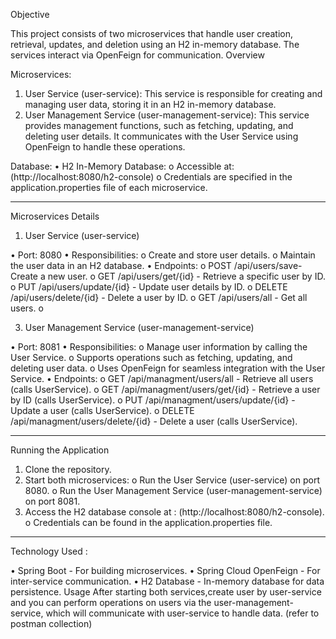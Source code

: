 Objective 

This project consists of two microservices that handle user creation, retrieval, updates, and deletion using an H2 in-memory database. The services interact via OpenFeign for communication.
Overview

Microservices:

1.	User Service (user-service):
This service is responsible for creating and managing user data, storing it in an H2 in-memory database.
2.	User Management Service (user-management-service):
This service provides management functions, such as fetching, updating, and deleting user details. It communicates with the User Service using OpenFeign to handle these operations.

Database:
•	H2 In-Memory Database:
o	Accessible at:  (http://localhost:8080/h2-console)
o	Credentials are specified in the application.properties file of each microservice.
________________________________________

Microservices Details

1. User Service (user-service)
   
•	Port: 8080
•	Responsibilities:
o	Create and store user details.
o	Maintain the user data in an H2 database.
•	Endpoints:
o	POST /api/users/save- Create a new user.
o	GET /api/users/get/{id} - Retrieve a specific user by ID.
o	PUT /api/users/update/{id} - Update user details by ID.
o	DELETE /api/users/delete/{id} - Delete a user by ID.
o	GET /api/users/all - Get all users.
o	

3. User Management Service (user-management-service)
   
•	Port: 8081
•	Responsibilities:
o	Manage user information by calling the User Service.
o	Supports operations such as fetching, updating, and deleting user data.
o	Uses OpenFeign for seamless integration with the User Service.
•	Endpoints:
o	GET /api/managment/users/all - Retrieve all users (calls UserService).
o	GET /api/managment/users/get/{id} - Retrieve a user by ID (calls UserService).
o	PUT /api/managment/users/update/{id} - Update a user (calls UserService).
o	DELETE /api/managment/users/delete/{id} - Delete a user (calls UserService).

________________________________________

Running the Application

1.	Clone the repository.
2.	Start both microservices:
o	Run the User Service (user-service) on port 8080.
o	Run the User Management Service (user-management-service) on port 8081.
3.	Access the H2 database console at :   (http://localhost:8080/h2-console).
o	Credentials can be found in the application.properties file.

________________________________________

Technology Used :

•	Spring Boot - For building microservices.
•	Spring Cloud OpenFeign - For inter-service communication.
•	H2 Database - In-memory database for data persistence.
Usage
After starting both services,create user by user-service and  you can perform operations on users via the user-management-service, which will communicate with user-service to handle data. (refer to postman collection)


